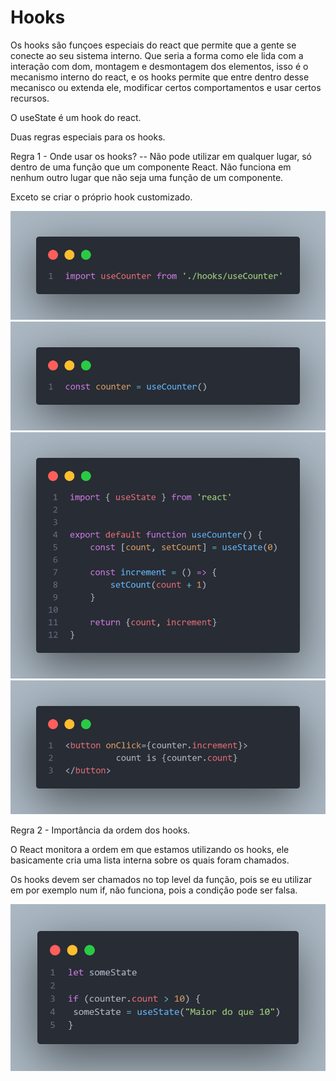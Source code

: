 # Hooks

Os hooks são funçoes especiais do react que permite que  a gente se conecte ao seu sistema interno. Que seria a forma como ele lida com a interação com dom, montagem e desmontagem dos elementos, isso é o mecanismo interno do react, e os hooks permite que entre dentro desse mecanisco ou extenda ele, modificar certos comportamentos e usar certos recursos.

O useState é um hook do react.


Duas regras especiais para os hooks.

Regra 1 - Onde usar os hooks?
 --  Não pode utilizar em qualquer lugar, só dentro de uma função que um componente React. Não funciona em nenhum outro lugar que não seja uma função de um componente.

 Exceto se criar o próprio hook customizado.

 ![](./src/assets/chamando-hook-personalizado.png)
 ![](./src/assets/chamando-hook.png)
 ![](./src/assets/Criacao-hook.png)
 ![](./src/assets/usando-button.png)


Regra 2 - Importância da ordem dos hooks.

O React monitora a ordem em que estamos utilizando os hooks, ele basicamente cria uma lista interna sobre os quais foram chamados.

Os hooks devem ser chamados no top level da função, pois se eu utilizar em por exemplo num if, não funciona, pois a condição pode ser falsa.

 ![](./src/assets/regra2.png)